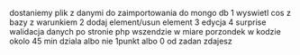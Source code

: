 dostaniemy plik z danymi do zaimportowania do mongo db
1 wyswietl cos z bazy z warunkiem
2 dodaj element/usun element
3 edycja
4 surprise 
walidacja danych po stronie php wszendzie
w miare porzondek w kodzie
okolo 45 min
dziala albo nie 1punkt albo 0
od zadan zdajesz
 